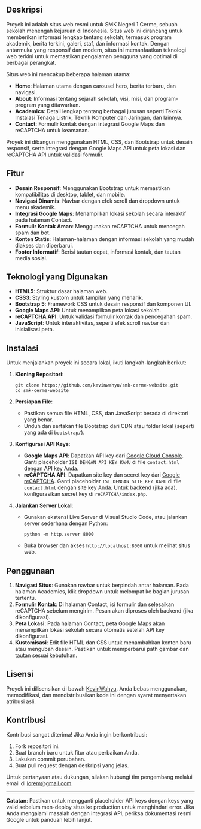 ## Deskripsi

Proyek ini adalah situs web resmi untuk SMK Negeri 1 Cerme, sebuah sekolah menengah kejuruan di Indonesia. Situs web ini dirancang untuk memberikan informasi lengkap tentang sekolah, termasuk program akademik, berita terkini, galeri, staf, dan informasi kontak. Dengan antarmuka yang responsif dan modern, situs ini memanfaatkan teknologi web terkini untuk memastikan pengalaman pengguna yang optimal di berbagai perangkat.

Situs web ini mencakup beberapa halaman utama:

- **Home**: Halaman utama dengan carousel hero, berita terbaru, dan navigasi.
- **About**: Informasi tentang sejarah sekolah, visi, misi, dan program-program yang ditawarkan.
- **Academics**: Detail lengkap tentang berbagai jurusan seperti Teknik Instalasi Tenaga Listrik, Teknik Komputer dan Jaringan, dan lainnya.
- **Contact**: Formulir kontak dengan integrasi Google Maps dan reCAPTCHA untuk keamanan.

Proyek ini dibangun menggunakan HTML, CSS, dan Bootstrap untuk desain responsif, serta integrasi dengan Google Maps API untuk peta lokasi dan reCAPTCHA API untuk validasi formulir.

## Fitur

- **Desain Responsif**: Menggunakan Bootstrap untuk memastikan kompatibilitas di desktop, tablet, dan mobile.
- **Navigasi Dinamis**: Navbar dengan efek scroll dan dropdown untuk menu akademik.
- **Integrasi Google Maps**: Menampilkan lokasi sekolah secara interaktif pada halaman Contact.
- **Formulir Kontak Aman**: Menggunakan reCAPTCHA untuk mencegah spam dan bot.
- **Konten Statis**: Halaman-halaman dengan informasi sekolah yang mudah diakses dan diperbarui.
- **Footer Informatif**: Berisi tautan cepat, informasi kontak, dan tautan media sosial.

## Teknologi yang Digunakan

- **HTML5**: Struktur dasar halaman web.
- **CSS3**: Styling kustom untuk tampilan yang menarik.
- **Bootstrap 5**: Framework CSS untuk desain responsif dan komponen UI.
- **Google Maps API**: Untuk menampilkan peta lokasi sekolah.
- **reCAPTCHA API**: Untuk validasi formulir kontak dan pencegahan spam.
- **JavaScript**: Untuk interaktivitas, seperti efek scroll navbar dan inisialisasi peta.

## Instalasi

Untuk menjalankan proyek ini secara lokal, ikuti langkah-langkah berikut:

1. **Kloning Repositori**:

   ```
   git clone https://github.com/kevinwahyu/smk-cerme-website.git
   cd smk-cerme-website
   ```

2. **Persiapan File**:

   - Pastikan semua file HTML, CSS, dan JavaScript berada di direktori yang benar.
   - Unduh dan sertakan file Bootstrap dari CDN atau folder lokal (seperti yang ada di `bootstrap/`).

3. **Konfigurasi API Keys**:

   - **Google Maps API**: Dapatkan API key dari [Google Cloud Console](https://console.cloud.google.com/). Ganti placeholder `ISI_DENGAN_API_KEY_KAMU` di file `contact.html` dengan API key Anda.
   - **reCAPTCHA API**: Dapatkan site key dan secret key dari [Google reCAPTCHA](https://www.google.com/recaptcha/admin). Ganti placeholder `ISI_DENGAN_SITE_KEY_KAMU` di file `contact.html` dengan site key Anda. Untuk backend (jika ada), konfigurasikan secret key di `reCAPTCHA/index.php`.

4. **Jalankan Server Lokal**:
   - Gunakan ekstensi Live Server di Visual Studio Code, atau jalankan server sederhana dengan Python:
     ```
     python -m http.server 8000
     ```
   - Buka browser dan akses `http://localhost:8000` untuk melihat situs web.

## Penggunaan

1. **Navigasi Situs**: Gunakan navbar untuk berpindah antar halaman. Pada halaman Academics, klik dropdown untuk melompat ke bagian jurusan tertentu.
2. **Formulir Kontak**: Di halaman Contact, isi formulir dan selesaikan reCAPTCHA sebelum mengirim. Pesan akan diproses oleh backend (jika dikonfigurasi).
3. **Peta Lokasi**: Pada halaman Contact, peta Google Maps akan menampilkan lokasi sekolah secara otomatis setelah API key dikonfigurasi.
4. **Kustomisasi**: Edit file HTML dan CSS untuk menambahkan konten baru atau mengubah desain. Pastikan untuk memperbarui path gambar dan tautan sesuai kebutuhan.

## Lisensi

Proyek ini dilisensikan di bawah [KevinWahyu](LICENSE). Anda bebas menggunakan, memodifikasi, dan mendistribusikan kode ini dengan syarat menyertakan atribusi asli.

## Kontribusi

Kontribusi sangat diterima! Jika Anda ingin berkontribusi:

1. Fork repositori ini.
2. Buat branch baru untuk fitur atau perbaikan Anda.
3. Lakukan commit perubahan.
4. Buat pull request dengan deskripsi yang jelas.

Untuk pertanyaan atau dukungan, silakan hubungi tim pengembang melalui email di lorem@gmail.com.

---

**Catatan**: Pastikan untuk mengganti placeholder API keys dengan keys yang valid sebelum men-deploy situs ke production untuk menghindari error. Jika Anda mengalami masalah dengan integrasi API, periksa dokumentasi resmi Google untuk panduan lebih lanjut.

